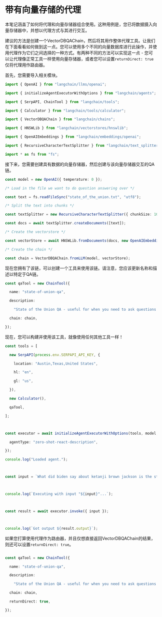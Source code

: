 # 带有向量存储的代理


本笔记涵盖了如何将代理和向量存储器组合使用。这种用例是，您已将数据摄入向量存储器中，并想以代理方式与其进行交互。


建议的方法是创建一个VectorDBQAChain，然后将其用作整体代理工具。让我们在下面看看如何做到这一点。您可以使用多个不同的向量数据库进行此操作，并使用代理作为它们之间选择的一种方式。有两种不同的方法可以实现这一点 - 您可以让代理像正常工具一样使用向量存储器，或者您可以设置`returnDirect: true`仅将代理用作路由器。


首先，您需要导入相关模块。


```typescript
import { OpenAI } from "langchain/llms/openai";

import { initializeAgentExecutorWithOptions } from "langchain/agents";

import { SerpAPI, ChainTool } from "langchain/tools";

import { Calculator } from "langchain/tools/calculator";

import { VectorDBQAChain } from "langchain/chains";

import { HNSWLib } from "langchain/vectorstores/hnswlib";

import { OpenAIEmbeddings } from "langchain/embeddings/openai";

import { RecursiveCharacterTextSplitter } from "langchain/text_splitter";

import * as fs from "fs";

```



接下来，您需要创建具有数据的向量存储器，然后创建与该向量存储器交互的QA链。


```typescript
const model = new OpenAI({ temperature: 0 });

/* Load in the file we want to do question answering over */

const text = fs.readFileSync("state_of_the_union.txt", "utf8");

/* Split the text into chunks */

const textSplitter = new RecursiveCharacterTextSplitter({ chunkSize: 1000 });

const docs = await textSplitter.createDocuments([text]);

/* Create the vectorstore */

const vectorStore = await HNSWLib.fromDocuments(docs, new OpenAIEmbeddings());

/* Create the chain */

const chain = VectorDBQAChain.fromLLM(model, vectorStore);

```



现在您拥有了该链，可以创建一个工具来使用该链。请注意，您应该更新名称和描述以特定于QA链。


```typescript
const qaTool = new ChainTool({

  name: "state-of-union-qa",

  description:

    "State of the Union QA - useful for when you need to ask questions about the most recent state of the union address.",

  chain: chain,

});

```



现在，您可以构建并使用该工具，就像使用任何其他工具一样！


```typescript
const tools = [

  new SerpAPI(process.env.SERPAPI_API_KEY, {

    location: "Austin,Texas,United States",

    hl: "en",

    gl: "us",

  }),

  new Calculator(),

  qaTool,

];



const executor = await initializeAgentExecutorWithOptions(tools, model, {

  agentType: "zero-shot-react-description",

});

console.log("Loaded agent.");



const input = `What did biden say about ketanji brown jackson is the state of the union address?`;



console.log(`Executing with input "${input}"...`);



const result = await executor.invoke({ input });



console.log(`Got output ${result.output}`);

```



如果您打算使用代理作为路由器，并且仅想直接返回VectorDBQAChain的结果，则还可以设置`returnDirect: true`。


```typescript

const qaTool = new ChainTool({

  name: "state-of-union-qa",

  description:

    "State of the Union QA - useful for when you need to ask questions about the most recent state of the union address.",

  chain: chain,

  returnDirect: true,

});

```

